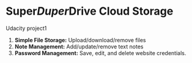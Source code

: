 # Super*Duper*Drive Cloud Storage
Udacity project1
1. **Simple File Storage:** Upload/download/remove files
2. **Note Management:** Add/update/remove text notes
3. **Password Management:** Save, edit, and delete website credentials.  
